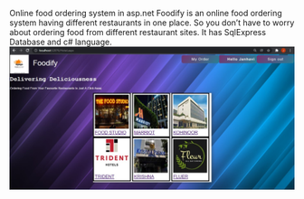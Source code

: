 Online food ordering system in asp.net
Foodify is an online food ordering system having different restaurants in one place. So you don’t have to worry about ordering food from different restaurant sites. 
It has SqlExpress Database and c# language.
![My Image](foodify.jpg)
